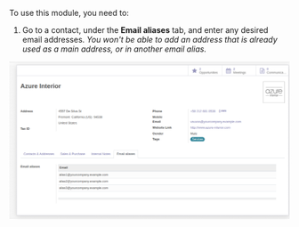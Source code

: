To use this module, you need to:

1.  Go to a contact, under the **Email aliases** tab, and enter any
    desired email addresses. *You won't be able to add an address that
    is already used as a main address, or in another email alias.*

![](../static/description/image.png)
